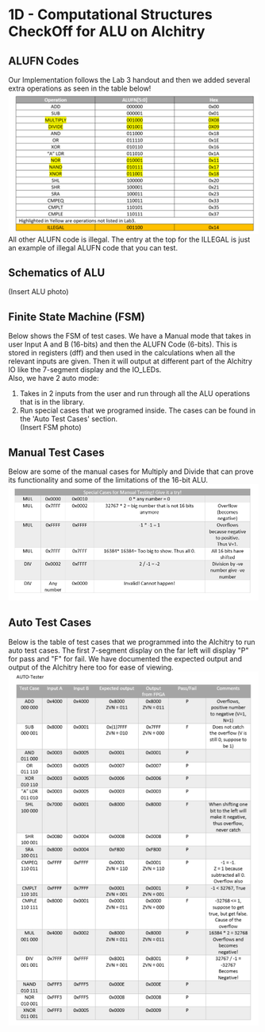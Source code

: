 # 1D - Computational Structures CheckOff for ALU on Alchitry
## ALUFN Codes
Our Implementation follows the Lab 3 handout and then we added several extra operations as seen in the table below!
![Codes](images/alufnCodes.png)
All other ALUFN code is illegal. The entry at the top for the ILLEGAL is just an example of illegal ALUFN code that you can test.
## Schematics of ALU
(Insert ALU photo)  
## Finite State Machine (FSM)
Below shows the FSM of test cases.
We have a Manual mode that takes in user Input A and B (16-bits) and then the ALUFN Code (6-bits). This is stored in registers (dff) and then used in the calculations when all the relevant inputs are given. Then it will output at different part of the Alchitry IO like the 7-segment display and the IO_LEDs.   
Also, we have 2 auto mode:
1. Takes in 2 inputs from the user and run through all the ALU operations that is in the library.
2. Run special cases that we programed inside. The cases can be found in the 'Auto Test Cases' section.  
(Insert FSM photo)
## Manual Test Cases
Below are some of the manual cases for Multiply and Divide that can prove its functionality and some of the limitations of the 16-bit ALU.
![Manual](images/manualSpecial.png) 
## Auto Test Cases
Below is the table of test cases that we programmed into the Alchitry to run auto test cases. The first 7-segment display on the far left will display "P" for pass and "F" for fail. We have documented the expected output and output of the Alchitry here too for ease of viewing.
![Auto](images/autoTester.png)